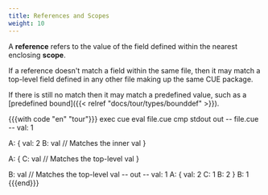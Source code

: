 ```yaml
---
title: References and Scopes
weight: 10
---
```


A **reference** refers to the value of the field defined within the nearest
enclosing **scope**.

If a reference doesn't match a field within the same file,
then it may match a top-level field defined in any other file making up the
same CUE package.

If there is still no match then it may match a predefined value, such as a
[predefined bound]({{< relref "docs/tour/types/bounddef" >}}).

{{{with code "en" "tour"}}}
exec cue eval file.cue
cmp stdout out
-- file.cue --
val: 1

A: {
	val: 2
	B:   val // Matches the inner val
}

A: {
	C: val // Matches the top-level val
}

B: val // Matches the top-level val
-- out --
val: 1
A: {
    val: 2
    C:   1
    B:   2
}
B: 1
{{{end}}}

